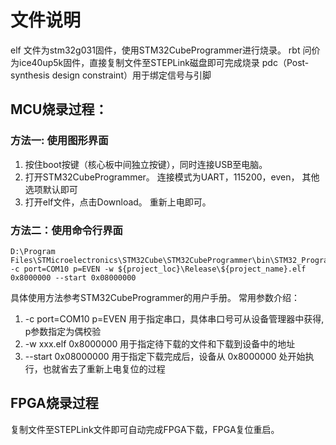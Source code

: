 # 文件说明
elf 文件为stm32g031固件，使用STM32CubeProgrammer进行烧录。
rbt 问价为ice40up5k固件，直接复制文件至STEPLink磁盘即可完成烧录
pdc（Post-synthesis design constraint）用于绑定信号与引脚

## MCU烧录过程：
### 方法一: 使用图形界面
1. 按住boot按键（核心板中间独立按键），同时连接USB至电脑。
2. 打开STM32CubeProgrammer。 连接模式为UART，115200，even， 其他选项默认即可
3. 打开elf文件，点击Download。 重新上电即可。
### 方法二：使用命令行界面
``` shell
D:\Program Files\STMicroelectronics\STM32Cube\STM32CubeProgrammer\bin\STM32_Programmer_CLI.exe -c port=COM10 p=EVEN -w ${project_loc}\Release\${project_name}.elf 0x8000000 --start 0x08000000
```
具体使用方法参考STM32CubeProgrammer的用户手册。
常用参数介绍：
1. -c port=COM10 p=EVEN 用于指定串口，具体串口号可从设备管理器中获得, p参数指定为偶校验
2. -w xxx.elf 0x8000000 用于指定待下载的文件和下载到设备中的地址
3. --start 0x08000000   用于指定下载完成后，设备从 0x8000000 处开始执行，也就省去了重新上电复位的过程

## FPGA烧录过程
复制文件至STEPLink文件即可自动完成FPGA下载，FPGA复位重启。